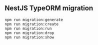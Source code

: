 ## NestJS TypeORM migration

```
npm run migration:generate
npm run migration:create
npm run migration:run
npm run migration:drop
npm run migration:show
```
